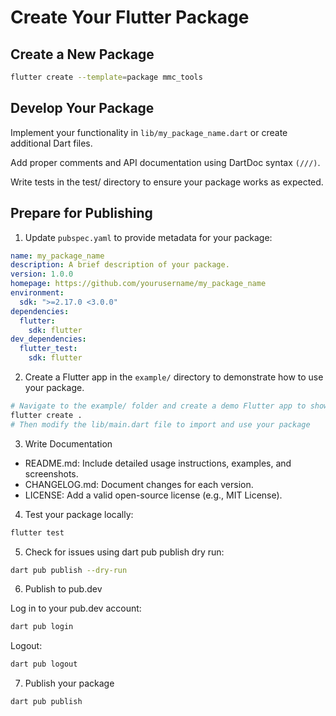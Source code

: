 # Create Your Flutter Package

## Create a New Package

```bash
flutter create --template=package mmc_tools
```

## Develop Your Package

Implement your functionality in `lib/my_package_name.dart` or create additional Dart files.

Add proper comments and API documentation using DartDoc syntax `(///)`.

Write tests in the test/ directory to ensure your package works as expected.

## Prepare for Publishing

1. Update `pubspec.yaml` to provide metadata for your package:

```yaml
name: my_package_name
description: A brief description of your package.
version: 1.0.0
homepage: https://github.com/yourusername/my_package_name
environment:
  sdk: ">=2.17.0 <3.0.0"
dependencies:
  flutter:
    sdk: flutter
dev_dependencies:
  flutter_test:
    sdk: flutter
```

2. Create a Flutter app in the `example/` directory to demonstrate how to use your package.

```bash
# Navigate to the example/ folder and create a demo Flutter app to showcase how to use your package. Run:
flutter create .
# Then modify the lib/main.dart file to import and use your package
```

3. Write Documentation

* README.md: Include detailed usage instructions, examples, and screenshots.
* CHANGELOG.md: Document changes for each version.
* LICENSE: Add a valid open-source license (e.g., MIT License).

4. Test your package locally:

```bash
flutter test
```

5. Check for issues using dart pub publish dry run:

```bash
dart pub publish --dry-run
```

6. Publish to pub.dev

Log in to your pub.dev account:

```bash
dart pub login
```

Logout:

```bash
dart pub logout
```

7. Publish your package

```bash
dart pub publish
```
